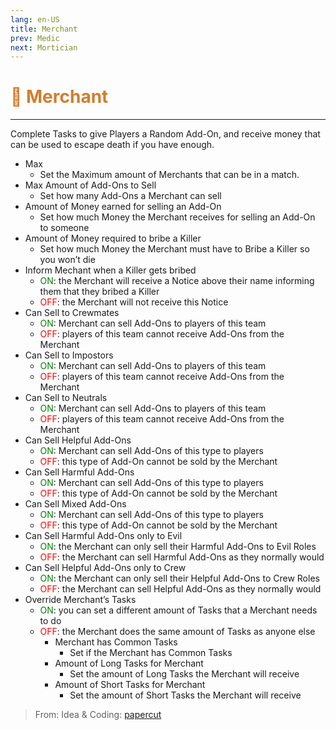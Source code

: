 ```yaml
---
lang: en-US
title: Merchant
prev: Medic
next: Mortician
---
```


# <font color="#d27d2d">🛒 <b>Merchant</b></font> <Badge text="Support" type="tip" vertical="middle"/>

***

Complete Tasks to give Players a Random Add-On, and receive money that can be used to escape death if you have enough.

- Max
  - Set the Maximum amount of Merchants that can be in a match.
- Max Amount of Add-Ons to Sell
  - Set how many Add-Ons a Merchant can sell
- Amount of Money earned for selling an Add-On
  - Set how much Money the Merchant receives for selling an Add-On to someone
- Amount of Money required to bribe a Killer
  - Set how much Money the Merchant must have to Bribe a Killer so you won’t die
- Inform Mechant when a Killer gets bribed
  - <font color=green>ON</font>: the Merchant will receive a Notice above their name informing them that they bribed a Killer
  - <font color=red>OFF</font>: the Merchant will not receive this Notice
- Can Sell to Crewmates
  - <font color=green>ON</font>: Merchant can sell Add-Ons to players of this team
  - <font color=red>OFF</font>: players of this team cannot receive Add-Ons from the Merchant
- Can Sell to Impostors
  - <font color=green>ON</font>: Merchant can sell Add-Ons to players of this team
  - <font color=red>OFF</font>: players of this team cannot receive Add-Ons from the Merchant
- Can Sell to Neutrals
  - <font color=green>ON</font>: Merchant can sell Add-Ons to players of this team
  - <font color=red>OFF</font>: players of this team cannot receive Add-Ons from the Merchant
- Can Sell Helpful Add-Ons
  - <font color=green>ON</font>: Merchant can sell Add-Ons of this type to players
  - <font color=red>OFF</font>: this type of Add-On cannot be sold by the Merchant
- Can Sell Harmful Add-Ons
  - <font color=green>ON</font>: Merchant can sell Add-Ons of this type to players
  - <font color=red>OFF</font>: this type of Add-On cannot be sold by the Merchant
- Can Sell Mixed Add-Ons
  - <font color=green>ON</font>: Merchant can sell Add-Ons of this type to players
  - <font color=red>OFF</font>: this type of Add-On cannot be sold by the Merchant
- Can Sell Harmful Add-Ons only to Evil
  - <font color=green>ON</font>: the Merchant can only sell their Harmful Add-Ons to Evil Roles
  - <font color=red>OFF</font>: the Merchant can sell Harmful Add-Ons as they normally would
- Can Sell Helpful Add-Ons only to Crew
  - <font color=green>ON</font>: the Merchant can only sell their Helpful Add-Ons to Crew Roles
  - <font color=red>OFF</font>: the Merchant can sell Helpful Add-Ons as they normally would
- Override Merchant’s Tasks
  - <font color=green>ON</font>: you can set a different amount of Tasks that a Merchant needs to do
  - <font color=red>OFF</font>: the Merchant does the same amount of Tasks as anyone else
    - Merchant has Common Tasks
      - Set if the Merchant has Common Tasks
    - Amount of Long Tasks for Merchant
      - Set the amount of Long Tasks the Merchant will receive
    - Amount of Short Tasks for Merchant
      - Set the amount of Short Tasks the Merchant will receive

> From: Idea & Coding: [papercut](https://github.com/lars-wu)
